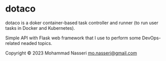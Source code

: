 # dotaco

dotaco is a doker container-based task controller and runner (to run user tasks in Docker and Kubernetes).

Simple API with Flask web framework that I use to perform some DevOps-related neaded topics.

Copyright &copy; 2023 Mohammad Nasseri <mo.nasseri@gmail.com>
